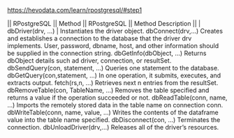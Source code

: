 

https://hevodata.com/learn/rpostgresql/#step1

|| RPostgreSQL || Method	|| RPostgreSQL || Method Description ||
| dbDriver(drv, …)	| Instantiates the driver object.
dbConnect(drv,…) 	Creates and establishes a connection to the database that the driver drv implements. User, password, dbname, host, and other information should be supplied in the connection string.
dbGetInfo(dbObject, …)	Returns dbObject details such ad driver, connection, or resultSet.
dbSendQuery(con, statement, …) 	Queries one statement to the database.
dbGetQuery(con,statement, …) 	In one operation, it submits, executes, and extracts output.
fetch(rs,n, …)	Retrieves next n entries from the resultSet.
dbRemoveTable(con, TableName, …) 	Removes the table specified and returns a value if the operation succeeded or not.
dbReadTable(conn, name, …)	Imports the remotely stored data in the table name on connection conn.
dbWriteTable(conn, name, value, …) 	Writes the contents of the dataframe value into the table name specified.
dbDisconnect(con, …)	Terminates the connection.
dbUnloadDriver(drv,…)	Releases all of the driver’s resources.